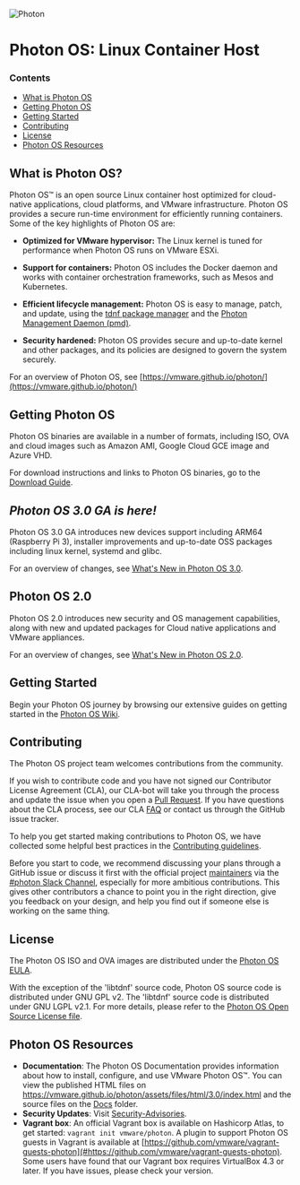 ![Photon](http://storage.googleapis.com/project-photon/vmw-logo-photon.svg "VMware Photon")

# Photon OS: Linux Container Host

### Contents
- [What is Photon OS](#what-is-photon-os)
- [Getting Photon OS](#getting-photon-os)
- [Getting Started](#getting-started)
- [Contributing](#contributing)
- [License](#license)
- [Photon OS Resources](#photon-os-resources)

## What is Photon OS?
Photon OS&trade; is an open source Linux container host optimized for cloud-native applications, cloud platforms, and VMware infrastructure. Photon OS provides a secure run-time environment for efficiently running containers. Some of the key highlights of Photon OS are:

- **Optimized for VMware hypervisor:** The Linux kernel is tuned for performance when Photon OS runs on VMware ESXi.

- **Support for containers:** Photon OS includes the Docker daemon and works with container orchestration frameworks, such as Mesos and Kubernetes.

- **Efficient lifecycle management:** Photon OS is easy to manage, patch, and update, using the [tdnf package manager](https://github.com/vmware/photon/blob/master/docs/photon_admin/tdnf.md) and the [Photon Management Daemon (pmd)](https://github.com/vmware/pmd).

- **Security hardened:** Photon OS provides secure and up-to-date kernel and other packages, and its policies are designed to govern the system securely.

For an overview of Photon OS, see [https://vmware.github.io/photon/](https://vmware.github.io/photon/)

## Getting Photon OS

Photon OS binaries are available in a number of formats, including ISO, OVA and cloud images such as Amazon AMI, Google Cloud GCE image and Azure VHD.

For download instructions and links to Photon OS binaries, go to the [Download Guide](https://github.com/vmware/photon/wiki/Downloading-Photon-OS).

*Photon OS 3.0 GA is here!*
--------------------------
Photon OS 3.0 GA introduces new devices support including ARM64 (Raspberry Pi 3), installer improvements and up-to-date OSS packages including linux kernel, systemd and glibc.

For an overview of changes, see [What's New in Photon OS 3.0](https://github.com/vmware/photon/wiki/What-is-New-in-Photon-OS-3.0).

Photon OS 2.0
--------------------------
Photon OS 2.0 introduces new security and OS management capabilities, along with new and updated packages for Cloud native applications and VMware appliances. 

For an overview of changes, see [What's New in Photon OS 2.0](https://github.com/vmware/photon/wiki/What-is-New-in-Photon-OS-2.0).

## Getting Started
Begin your Photon OS journey by browsing our extensive guides on getting started in the [Photon OS Wiki](https://github.com/vmware/photon/wiki).

## Contributing
The Photon OS project team welcomes contributions from the community.

If you wish to contribute code and you have not signed our Contributor License Agreement (CLA), our CLA-bot will take you through the process and update the issue when you open a [Pull Request](https://help.github.com/articles/creating-a-pull-request). If you have questions about the CLA process, see our CLA [FAQ](https://cla.vmware.com/faq) or contact us through the GitHub issue tracker.

To help you get started making contributions to Photon OS, we have collected some helpful best practices in the [Contributing guidelines](https://github.com/vmware/photon/blob/master/contributing.md).

Before you start to code, we recommend discussing your plans through a GitHub issue or discuss it first with the official project [maintainers](https://github.com/vmware/photon/blob/dev/AUTHORS.md) via the [#photon Slack Channel](https://vmwarecode.slack.com/messages/photon/), especially for more ambitious contributions. This gives other contributors a chance to point you in the right direction, give you feedback on your design, and help you find out if someone else is working on the same thing.

## License
The Photon OS ISO and OVA images are distributed under the [Photon OS EULA](https://github.com/vmware/photon/blob/2.0/installer/EULA.txt).

With the exception of the 'libtdnf' source code, Photon OS source code is distributed under GNU GPL v2. The 'libtdnf' source code is distributed under GNU LGPL v2.1. For more details, please refer to the [Photon OS Open Source License file](https://github.com/vmware/photon/blob/master/COPYING).

## Photon OS Resources

- **Documentation**: The Photon OS Documentation provides information about how to install, configure, and use VMware Photon OS™. You can view the published HTML files on https://vmware.github.io/photon/assets/files/html/3.0/index.html and the source files on the [Docs](docs/) folder.
- **Security Updates**: Visit [Security-Advisories](https://github.com/vmware/photon/wiki/Security-Advisories).
- **Vagrant box**: An official Vagrant box is available on Hashicorp Atlas, to get started: `vagrant init vmware/photon`. A plugin to support Photon OS guests in Vagrant is available at [https://github.com/vmware/vagrant-guests-photon](#https://github.com/vmware/vagrant-guests-photon). Some users have found that our Vagrant box requires VirtualBox 4.3 or later. If you have issues, please check your version.
